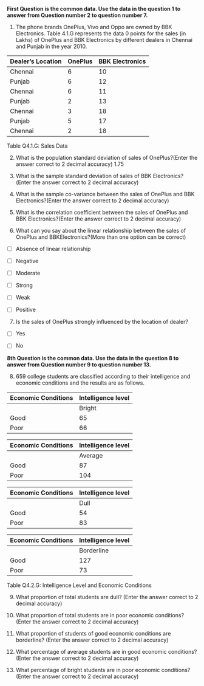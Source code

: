 **First Question is the common data. Use the data in the question 1 to answer from Question number 2 to question number 7.**

1) The phone brands OnePlus, Vivo and Oppo are owned by BBK Electronics. Table 4.1.G represents the data 0 points for the sales (in Lakhs) of OnePlus and BBK Electronics by different dealers in Chennai and Punjab in the year 2010.

| Dealer’s Location | OnePlus | BBK Electronics |
| ----------------- | ------- | --------------- |
| Chennai           | 6       | 10              |
| Punjab            | 6       | 12              |
| Chennai           | 6       | 11              |
| Punjab            | 2       | 13              |
| Chennai           | 3       | 18              |
| Punjab            | 5       | 17              |
| Chennai           | 2       | 18              |

Table Q4.1.G: Sales Data

2) What is the population standard deviation of sales of OnePlus?(Enter the answer correct to 2 decimal accuracy)
1.75

3) What is the sample standard deviation of sales of BBK Electronics?(Enter the answer correct to 2 decimal accuracy)


4) What is the sample co-variance between the sales of OnePlus and BBK Electronics?(Enter the answer correct to 2 decimal accuracy)

5) What is the correlation coefficient between the sales of OnePlus and BBK Electronics?(Enter the answer correct to 2 decimal accuracy)


6) What can you say about the linear relationship between the sales of OnePlus and BBKElectronics?(More than one option can be correct)

- [ ] Absence of linear relationship
- [ ] Negative
- [ ] Moderate
- [ ] Strong
- [ ] Weak
- [ ] Positive


7) Is the sales of OnePlus strongly influenced by the location of dealer?


- [ ] Yes
- [ ] No



**8th Question is the common data. Use the data in the question 8 to answer from Question number 9 to question number 13.**

8) 659 college students are classified according to their intelligence and economic conditions and the results are as follows.

| **Economic Conditions** | **Intelligence level** |
| ----------------------- | ---------------------- |
|                         | Bright                 |
| Good                    | 65                     |
| Poor                    | 66                     |

| **Economic Conditions** | **Intelligence level** |
| ----------------------- | ---------------------- |
|                         | Average                |
| Good                    | 87                     |
| Poor                    | 104                    |

| **Economic Conditions** | **Intelligence level** |
| ----------------------- | ---------------------- |
|                         | Dull                   |
| Good                    | 54                     |
| Poor                    | 83                     |

| **Economic Conditions** | **Intelligence level** |
| ----------------------- | ---------------------- |
|                         | Borderline             |
| Good                    | 127                    |
| Poor                    | 73                     |

Table Q4.2.G: Intelligence Level and Economic Conditions

9) What proportion of total students are dull? (Enter the answer correct to 2 decimal accuracy)


10) What proportion of total students are in poor economic conditions? (Enter the answer correct to 2 decimal accuracy)


11) What proportion of students of good economic conditions are borderline? (Enter the answer correct to 2 decimal accuracy)


12) What percentage of average students are in good economic conditions? (Enter the answer correct to 2 decimal accuracy)


13) What percentage of bright students are in poor economic conditions? (Enter the answer correct to 2 decimal accuracy)
